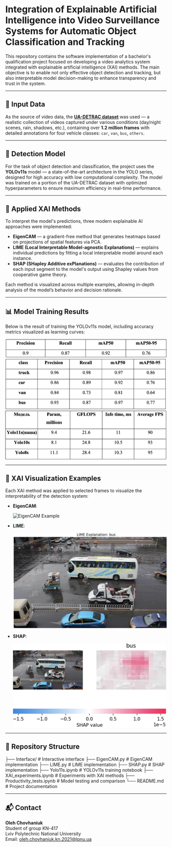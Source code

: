 # Integration of Explainable Artificial Intelligence into Video Surveillance Systems for Automatic Object Classification and Tracking

This repository contains the software implementation of a bachelor's qualification project focused on developing a video analytics system integrated with explainable artificial intelligence (XAI) methods. The main objective is to enable not only effective object detection and tracking, but also interpretable model decision-making to enhance transparency and trust in the system.

---

## 📂 Input Data

As the source of video data, the **[UA-DETRAC dataset](https://www.kaggle.com/datasets/dtrnngc/ua-detrac-dataset)** was used — a realistic collection of videos captured under various conditions (day/night scenes, rain, shadows, etc.), containing over **1.2 million frames** with detailed annotations for four vehicle classes: `car`, `van`, `bus`, `others`.

---

## 🧠 Detection Model

For the task of object detection and classification, the project uses the **YOLOv11s** model — a state-of-the-art architecture in the YOLO series, designed for high accuracy with low computational complexity. The model was trained on a portion of the UA-DETRAC dataset with optimized hyperparameters to ensure maximum efficiency in real-time performance.

---

## 🧾 Applied XAI Methods

To interpret the model's predictions, three modern explainable AI approaches were implemented:

- **EigenCAM** — a gradient-free method that generates heatmaps based on projections of spatial features via PCA.
- **LIME (Local Interpretable Model-agnostic Explanations)** — explains individual predictions by fitting a local interpretable model around each instance.
- **SHAP (SHapley Additive exPlanations)** — evaluates the contribution of each input segment to the model's output using Shapley values from cooperative game theory.

Each method is visualized across multiple examples, allowing in-depth analysis of the model’s behavior and decision rationale.

---

## 📊 Model Training Results

Below is the result of training the YOLOv11s model, including accuracy metrics visualized as learning curves:

![Training Results](results/gen_metrics.png)
![Training Results for every class](results/class_metrics.png)
![Video Processing Results](results/prod.png)

---

## 🧠 XAI Visualization Examples

Each XAI method was applied to selected frames to visualize the interpretability of the detection system:

- **EigenCAM**:
  
  ![EigenCAM Example](results/cam.png)

- **LIME**:

  ![LIME Example](results/Lime_res.png)

- **SHAP**:

  ![SHAP Example](results/shap_res.png)

---

## 📌 Repository Structure

├── Interface/ # Interactive interface
├── EigenCAM.py # EigenCAM implementation
├── LIME.py # LIME implementation
├── SHAP.py # SHAP implementation
├── Yolo11s.ipynb # YOLOv11s training notebook
├── XAI_experiments.ipynb # Experiments with XAI methods
├── Productivity_tests.ipynb # Model testing and comparison
└── README.md # Project documentation

---

## 📬 Contact

**Oleh Chovhaniuk**  
Student of group KN-417  
Lviv Polytechnic National University  
Email: oleh.chovhaniuk.kn.2021@lpnu.ua
